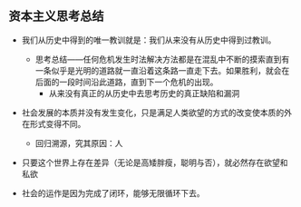 ## 资本主义思考总结

- 我们从历史中得到的唯一教训就是：我们从来没有从历史中得到过教训。
	- 思考总结——任何危机发生时法解决方法都是在混乱中不断的摸索直到有一条似乎是光明的道路就一直沿着这条路一直走下去。如果胜利，就会在后面的一段时间沿此道路，直到下一个危机的出现。
		- 从来没有真正的从历史中去思考历史的真正缺陷和漏洞

- 社会发展的本质并没有发生变化，只是满足人类欲望的方式的改变使本质的外在形式变得不同。
	- 回归溯源，究其原因：人

- 只要这个世界上存在差异（无论是高矮胖瘦，聪明与否），就必然存在欲望和私欲

- 社会的运作是因为完成了闭环，能够无限循环下去。      







